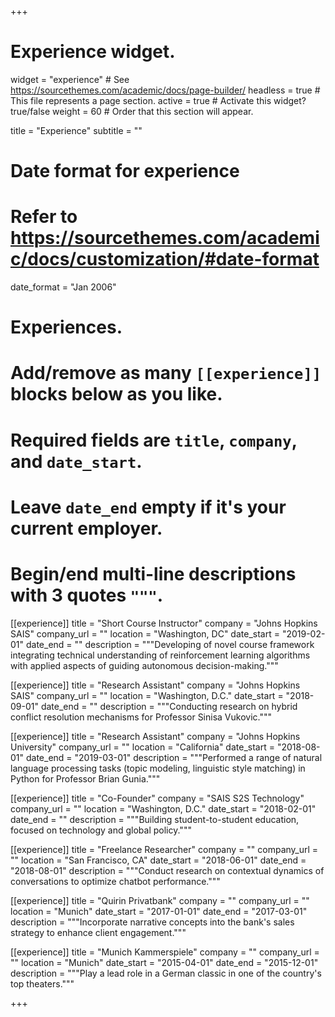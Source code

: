 +++
# Experience widget.
widget = "experience"  # See https://sourcethemes.com/academic/docs/page-builder/
headless = true  # This file represents a page section.
active = true  # Activate this widget? true/false
weight = 60  # Order that this section will appear.

title = "Experience"
subtitle = ""

# Date format for experience
#   Refer to https://sourcethemes.com/academic/docs/customization/#date-format
date_format = "Jan 2006"

# Experiences.
#   Add/remove as many `[[experience]]` blocks below as you like.
#   Required fields are `title`, `company`, and `date_start`.
#   Leave `date_end` empty if it's your current employer.
#   Begin/end multi-line descriptions with 3 quotes `"""`.
[[experience]]
  title = "Short Course Instructor"
  company = "Johns Hopkins SAIS"
  company_url = ""
  location = "Washington, DC"
  date_start = "2019-02-01"
  date_end = ""
  description = """Developing of novel course framework integrating technical understanding of reinforcement learning algorithms with applied aspects of guiding autonomous decision-making."""

[[experience]]
  title = "Research Assistant"
  company = "Johns Hopkins SAIS"
  company_url = ""
  location = "Washington, D.C."
  date_start = "2018-09-01"
  date_end = ""
  description = """Conducting research on hybrid conflict resolution mechanisms for Professor Sinisa Vukovic."""
  
[[experience]]
  title = "Research Assistant"
  company = "Johns Hopkins University"
  company_url = ""
  location = "California"
  date_start = "2018-08-01"
  date_end = "2019-03-01"
  description = """Performed a range of natural language processing tasks (topic modeling, linguistic style matching) in Python for Professor Brian Gunia."""
  
  [[experience]]
  title = "Co-Founder"
  company = "SAIS S2S Technology"
  company_url = ""
  location = "Washington, D.C."
  date_start = "2018-02-01"
  date_end = ""
  description = """Building student-to-student education, focused on technology and global policy."""
  
  [[experience]]
  title = "Freelance Researcher"
  company = ""
  company_url = ""
  location = "San Francisco, CA"
  date_start = "2018-06-01"
  date_end = "2018-08-01"
  description = """Conduct research on contextual dynamics of conversations to optimize chatbot performance."""
  
  [[experience]]
  title = "Quirin Privatbank"
  company = ""
  company_url = ""
  location = "Munich"
  date_start = "2017-01-01"
  date_end = "2017-03-01"
  description = """Incorporate narrative concepts into the bank's sales strategy to enhance client engagement."""
  
  [[experience]]
  title = "Munich Kammerspiele"
  company = ""
  company_url = ""
  location = "Munich"
  date_start = "2015-04-01"
  date_end = "2015-12-01"
  description = """Play a lead role in a German classic in one of the country's top theaters."""

+++
